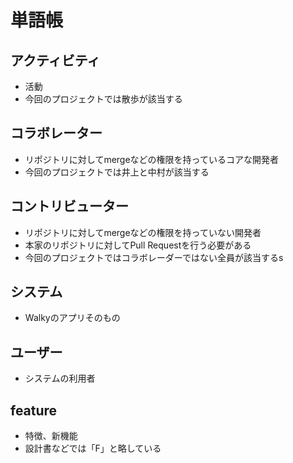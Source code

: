 # 単語帳

## アクティビティ
- 活動
- 今回のプロジェクトでは散歩が該当する

## コラボレーター
- リポジトリに対してmergeなどの権限を持っているコアな開発者
- 今回のプロジェクトでは井上と中村が該当する

## コントリビューター
- リポジトリに対してmergeなどの権限を持っていない開発者
- 本家のリポジトリに対してPull Requestを行う必要がある
- 今回のプロジェクトではコラボレーダーではない全員が該当するs

## システム
- Walkyのアプリそのもの

## ユーザー
- システムの利用者

## feature
- 特徴、新機能
- 設計書などでは「F」と略している